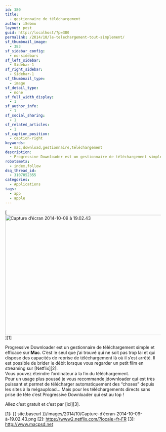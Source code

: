 ```yaml
---
id: 380
title:
  - gestionnaire de téléchargement
author: iSebmo
layout: post
guid: http://localhost/?p=380
permalink: /2014/10/le-telechargement-tout-simplement/
sf_thumbnail_image:
  - 383
sf_sidebar_config:
  - no-sidebars
sf_left_sidebar:
  - Sidebar-1
sf_right_sidebar:
  - Sidebar-1
sf_thumbnail_type:
  - image
sf_detail_type:
  - none
sf_full_width_display:
  - 1
sf_author_info:
  - 1
sf_social_sharing:
  - 1
sf_related_articles:
  - 1
sf_caption_position:
  - caption-right
keywords:
  - mac,download,gestionnaire,téléchargement
description:
  - Progressive Downloader est un gestionnaire de téléchargement simple et efficace sur Mac
robotsmeta:
  - index,follow
dsq_thread_id:
  - 3107052355
categories:
  - Applications
tags:
  - app
  - apple
---
```

[<img class="alignleft size-large wp-image-382" src="{{ site.baseurl }}/images/2014/10/Capture-d’écran-2014-10-09-à-19.02.43-1024x424.png" alt="Capture d’écran 2014-10-09 à 19.02.43" width="940" height="389" />][1]

Progressive Downloader est un gestionnaire de téléchargement simple et efficace sur **Mac**. C’est le seul que j’ai trouvé qui ne soit pas trop lai et qui dispose des capacités de reprise de téléchargement là où il s’est arrêté. Il est possible de brider le débit lorsque vous regarder un petit film en streaming sur [Netflix][2].  
Vous pouvez éteindre l’ordinateur à la fin du téléchargement.  
Pour un usage plus poussé je vous recommande jdownloader qui est très puissant et permet de télécharger automatiquement des “choses” depuis les sites à la mégaupload… Mais pour les téléchargements directs sans prise de tête c’est Progressive Downloader qui est au top !

Allez c’est gratuit et c’est par [ici][3].

 [1]: {{ site.baseurl }}/images/2014/10/Capture-d’écran-2014-10-09-à-19.02.43.png
 [2]: https://www2.netflix.com/?locale=fr-FR
 [3]: http://www.macpsd.net